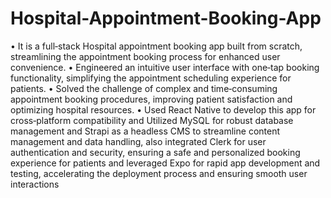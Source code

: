 # Hospital-Appointment-Booking-App

• It is a full‑stack Hospital appointment booking app built from scratch, streamlining the appointment booking process for enhanced user convenience.
• Engineered an intuitive user interface with one‑tap booking functionality, simplifying the appointment scheduling experience for patients.
• Solved the challenge of complex and time‑consuming appointment booking procedures, improving patient satisfaction and optimizing hospital resources.
• Used React Native to develop this app for cross‑platform compatibility and Utilized MySQL for robust database management and Strapi as a headless CMS to streamline content management and data handling, also integrated Clerk for user authentication and security, ensuring a safe and personalized booking experience for patients and leveraged Expo for rapid app development and testing, accelerating the deployment process and ensuring smooth user interactions
